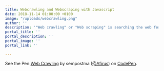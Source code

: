 ```yaml
---
title: Webcrawling and Webscraping with Javascript
date: 2018-11-14 01:00:00 +0100
image: "/uploads/webcrawling.png"
author: ''
description: '"Web crawling" or "Web scraping" is searching the web for data.'
portal_title: ''
portal_description: ''
portal_image: ''
portal_link: ''

---
```




<p data-height="265" data-theme-id="0" data-slug-hash="oQvaoP" data-default-tab="js,result" data-user="Afirus" data-pen-title="Web Crawling" class="codepen">See the Pen <a href="https://codepen.io/Afirus/pen/oQvaoP/">Web Crawling</a> by sempostma (<a href="https://codepen.io/Afirus">@Afirus</a>) on <a href="https://codepen.io">CodePen</a>.</p>
<script async src="https://static.codepen.io/assets/embed/ei.js"></script>


